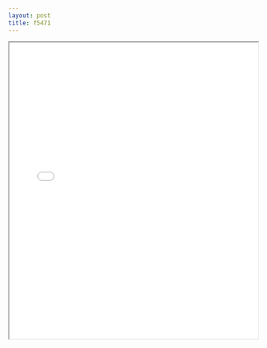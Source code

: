 ```yaml
---
layout: post
title: f5471
---
```


<div class="pdf-container">
<iframe src="/ea/assets/pdfs/f5471.pdf" height="600" width="100%" allowFullScreen="true"></iframe>
</div>

